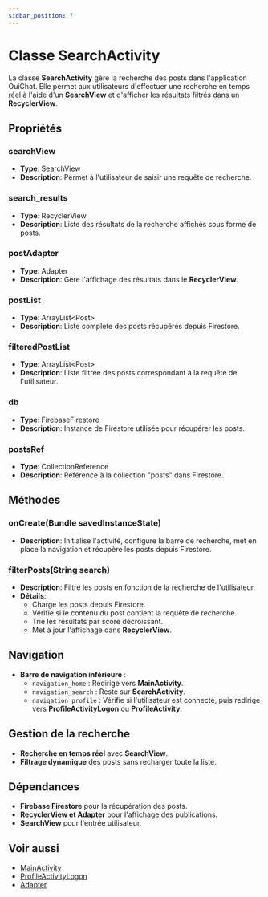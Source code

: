 ```yaml
---
sidbar_position: 7
---
```


# Classe SearchActivity

La classe **SearchActivity** gère la recherche des posts dans l'application OuiChat. Elle permet aux utilisateurs d'effectuer une recherche en temps réel à l'aide d'un **SearchView** et d'afficher les résultats filtrés dans un **RecyclerView**.

## Propriétés

### searchView
- **Type**: SearchView
- **Description**: Permet à l'utilisateur de saisir une requête de recherche.

### search_results
- **Type**: RecyclerView
- **Description**: Liste des résultats de la recherche affichés sous forme de posts.

### postAdapter
- **Type**: Adapter
- **Description**: Gère l'affichage des résultats dans le **RecyclerView**.

### postList
- **Type**: ArrayList\<Post>
- **Description**: Liste complète des posts récupérés depuis Firestore.

### filteredPostList
- **Type**: ArrayList\<Post>
- **Description**: Liste filtrée des posts correspondant à la requête de l'utilisateur.

### db
- **Type**: FirebaseFirestore
- **Description**: Instance de Firestore utilisée pour récupérer les posts.

### postsRef
- **Type**: CollectionReference
- **Description**: Référence à la collection "posts" dans Firestore.

## Méthodes

### onCreate(Bundle savedInstanceState)
- **Description**: Initialise l'activité, configure la barre de recherche, met en place la navigation et récupère les posts depuis Firestore.

### filterPosts(String search)
- **Description**: Filtre les posts en fonction de la recherche de l'utilisateur.
- **Détails**:
    - Charge les posts depuis Firestore.
    - Vérifie si le contenu du post contient la requête de recherche.
    - Trie les résultats par score décroissant.
    - Met à jour l'affichage dans **RecyclerView**.

## Navigation
- **Barre de navigation inférieure** :
    - `navigation_home` : Redirige vers **MainActivity**.
    - `navigation_search` : Reste sur **SearchActivity**.
    - `navigation_profile` : Vérifie si l'utilisateur est connecté, puis redirige vers **ProfileActivityLogon** ou **ProfileActivity**.

## Gestion de la recherche
- **Recherche en temps réel** avec **SearchView**.
- **Filtrage dynamique** des posts sans recharger toute la liste.

## Dépendances
- **Firebase Firestore** pour la récupération des posts.
- **RecyclerView et Adapter** pour l'affichage des publications.
- **SearchView** pour l'entrée utilisateur.

## Voir aussi
- [MainActivity](MainActivity.java.md)
- [ProfileActivityLogon](ProfileActivityLogon.java.md)
- [Adapter](Adapter.java.md)

